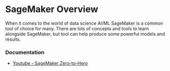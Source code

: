 # SageMaker Overview
When it comes to the world of data science AI/ML SageMaker is a common tool of choice for many. There are lots of concepts and tools to learn alongside SageMaker, but tool can help produce some powerful models and results.

### Documentation
- [Youtube - SageMaker Zero-to-Hero](https://youtu.be/Ld2oTLY47sA?si=Ly19vUKik1Y_E8Hh)
